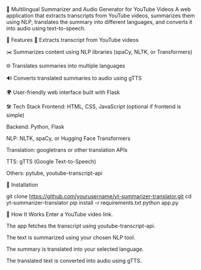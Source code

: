 📘 Multilingual Summarizer and Audio Generator for YouTube Videos
A web application that extracts transcripts from YouTube videos, summarizes them using NLP, translates the summary into different languages, and converts it into audio using text-to-speech.

🚀 Features
🎥 Extracts transcript from YouTube videos

✂️ Summarizes content using NLP libraries (spaCy, NLTK, or Transformers)

🌐 Translates summaries into multiple languages

🔊 Converts translated summaries to audio using gTTS

🌍 User-friendly web interface built with Flask

🛠️ Tech Stack
Frontend: HTML, CSS, JavaScript (optional if frontend is simple)

Backend: Python, Flask

NLP: NLTK, spaCy, or Hugging Face Transformers

Translation: googletrans or other translation APIs

TTS: gTTS (Google Text-to-Speech)

Others: pytube, youtube-transcript-api


🔧 Installation

git clone https://github.com/yourusername/yt-summarizer-translator.git
cd yt-summarizer-translator
pip install -r requirements.txt
python app.py


🧪 How It Works
Enter a YouTube video link.

The app fetches the transcript using youtube-transcript-api.

The text is summarized using your chosen NLP tool.

The summary is translated into your selected language.

The translated text is converted into audio using gTTS.



